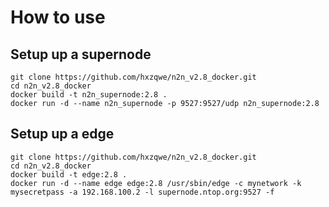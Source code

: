 # How to use

## Setup up a supernode
```
git clone https://github.com/hxzqwe/n2n_v2.8_docker.git
cd n2n_v2.8_docker
docker build -t n2n_supernode:2.8 .
docker run -d --name n2n_supernode -p 9527:9527/udp n2n_supernode:2.8
```

## Setup up a edge
```
git clone https://github.com/hxzqwe/n2n_v2.8_docker.git
cd n2n_v2.8_docker
docker build -t edge:2.8 .
docker run -d --name edge edge:2.8 /usr/sbin/edge -c mynetwork -k mysecretpass -a 192.168.100.2 -l supernode.ntop.org:9527 -f
```
